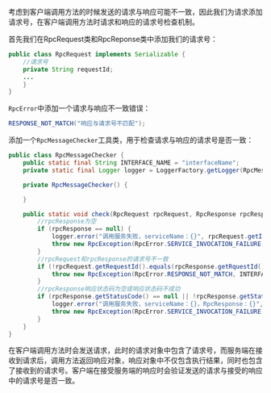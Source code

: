 考虑到客户端调用方法的时候发送的请求与响应可能不一致，因此我们为请求添加请求号，在客户端调用方法时请求和响应的请求号检查机制。

首先我们在RpcRequest类和RpcReponse类中添加我们的请求号：

```java
public class RpcRequest implements Serializable {
    //请求号
    private String requestId;
    ...
    }
}
```

`RpcError`中添加一个请求与响应不一致错误：

```java
RESPONSE_NOT_MATCH("响应与请求号不匹配");
```

添加一个`RpcMessageChecker`工具类，用于检查请求与响应的请求号是否一致：

```java
public class RpcMessageChecker {
    public static final String INTERFACE_NAME = "interfaceName";
    private static final Logger logger = LoggerFactory.getLogger(RpcMessageChecker.class);

    private RpcMessageChecker() {

    }

    public static void check(RpcRequest rpcRequest, RpcResponse rpcResponse) {
        //rpcResponse为空
        if (rpcResponse == null) {
            logger.error("调用服务失败，serviceName：{}", rpcRequest.getInterfaceName());
            throw new RpcException(RpcError.SERVICE_INVOCATION_FAILURE, INTERFACE_NAME + ":" + rpcRequest.getInterfaceName());
        }
        //rpcRequest和rpcResponse的请求号不一致
        if (!rpcRequest.getRequestId().equals(rpcResponse.getRquestId())) {
            throw new RpcException(RpcError.RESPONSE_NOT_MATCH, INTERFACE_NAME + ":" + rpcRequest.getInterfaceName());
        }
        //rpcResponse响应状态码为空或响应状态码不成功
        if (rpcResponse.getStatusCode() == null || !rpcResponse.getStatusCode().equals(ResponseCode.SUCCESS.getCode())) {
            logger.error("调用服务失败，serviceName：{}，RpcResponse：{}", rpcRequest.getInterfaceName(), rpcResponse);
            throw new RpcException(RpcError.SERVICE_INVOCATION_FAILURE, INTERFACE_NAME + ":" + rpcRequest.getInterfaceName());
        }
    }
}

```

在客户端调用方法时会发送请求，此时的请求对象中包含了请求号，而服务端在接收到请求后，调用方法返回响应对象，响应对象中不仅包含执行结果，同时也包含了接收到的请求号。客户端在接受服务端的响应时会验证发送的请求与接受的响应中的请求号是否一致。

